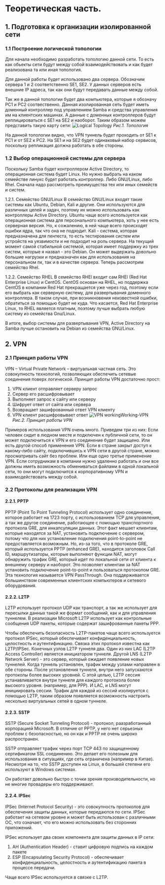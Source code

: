 # Теоретическая часть.
## 1. Подготовка к организации изолированной сети
### 1.1 Построение логической топологии
Для начала необходимо разработать топологию данной сети. То есть как обьекты сети будут между собой взаимодействовать и как будет реализована та или иная топология.

Для данной работы будет использовано два сервера. Обозначим сервера 1 и 2 соответственно SE1, SE2. У данных серверов есть внешние IP адреса, так как они будут передавать данные между собой.

Так же в данной топологии будет два компьютера, которые я обозначу PC1 и PC2 соотвественно. Данная изолированная сеть будет иметь доменный контроллер под управлением Samba и средства управления им на клиентских машинах. А данные с доменных контроллеров будут реплицироваться с SE1 на SE2 и наоборот.
Таким образом можем представить такую карту сети:
![Logical Topology](https://user-images.githubusercontent.com/58629552/172162321-5993be3a-9cb7-47f2-b9d6-c67b54e49abc.png)
*Рис.1. Топология*

На данной топологии видно, что VPN туннель будет проходить от SE1 к PC1 и от SE2 к PC2. На SE1 и на SE2 будет одинаковый набор сервисов, поскольку репликация должна работать в обе стороны.
### 1.2 Выбор операционной системы для сервера
Поскольку Samba будет контроллером Active Directory, то операционная система будет Linux. Но нужно выбрать на каком семействе линукс будет работать контроллер. Либо GNU/Linux, либо Rhel. Сначала надо рассмотреть преимущества тех или иных семейств и систем.

1.2.1. Семейство GNU/Linux
В семейство GNU/Linux входят такие системы как Ubuntu, Debian, Kali и другие. Они используются для различных целей и задач, поэтому их можно использовать как контроллеры Active Directory. Ubuntu чаще всего используется как операционная система для персонального компьютера, хоть у нее есть серверная версия. Но, к сожалению, в ней чаще всего происходят ошибки ядра, так что она не подходит. Kali - система, которая предназначена для пентеста, то есть тестирования систем или устройств на уязвимости и не подходит на роль сервера. На текущий момент самой стабильной системой, которая имеет поддержку из трех систем, которые я назвал - это Debian. Он может выдержать довольно большие нагрузки и предназначен как для использования на персональном пк, так и в качестве сервера. Теперь рассмотрим семейство Rhel.

1.2.2. Семейство RHEL
В семейство RHEl входит сам RHEl (Red Hat Enterprise Linux) и CentOS. CentOS основан на RHEL, но поддержка CentOS в компании Red Hat прекращается уже через год, поэтому если его выбрать как серверную систему, для развертывания доменного контроллера. В таком случае, при возникновения неизвестной ошибки, обратиться за помощью будет не куда. Что касается, Red Hat Enterprise Linux, то RHEL является платным, поэтому лучше выбрать любую систему из семейства Gnu/Linux.

В итоге, выбор системы для развертывания VPN, Active Directory на Samba лучше остановить на Debian из семейства GNU/Linux.

## 2. VPN
### 2.1 Принцип работы VPN
VPN – Virtual Private Network – виртуальная частная сеть. Это совокупность технологий, позволяющих обеспечить сетевые соединения поверх логической.
Принцип работы VPN достаточно прост:
1. VPN клиент отправляет серверу запрос
2. Сервер его расшифровывает
3. Выполняет запрос к сайту или серверу
4. Шифрует ответ от сайта или сервера
5. Возвращает зашифрованный ответ VPN клиенту
6. VPN клиент расшифровывает ответ
![VPN workingWorking-VPN](https://user-images.githubusercontent.com/58629552/173304470-c290b92c-d28d-4a5e-aeb7-c4ed5bb848d6.png)
*Рис.2. Принцип работы VPN* 

Примеров использования VPN очень много. Приведем три из них: Если человек сидит в людном месте и подключен к публичной сети, то он может подключиться к VPN и его соединение будет защищено. Или есть другой способ применения VPN. Если в стране закрыт доступ к какому-либо сайту, подключившись к VPN сети в другой стране, можно просматривать сайт без проблем. Или еще одно третье применение VPN. Если сотрудникам в компании нужно удаленно работать и они все должны иметь возможность обмениваться файлами в одной локальной сети, то они могут подключится к корпоративному VPN и взаимодействовать между собой.

### 2.2 Протоколы для реализации VPN
#### 2.2.1. PPTP
PPTP (Point To Point Tunneling Protocol) использует одно соединение, которое работает на 1723 порту, с использованием TCP для управления, а так же другое соединение, работающее с помощью транспортного протокола GRE, для инкапсуляции данных. Этот факт мешает клиентам, которые находятся за NAT, установить подключение с сервером, потому что для них установление подключения point-to-point не предоставляется возможным. Но, из-за того, что в протоколе GRE, который используется PPTP (enhanced GRE), находится заголовок Call ID, маршрутизаторы, которые выполняют функции NAT, могут обнаружить трафик GRE, который идет по локальной сети от клиента к внешнему серверу и наоборот. Это позволяет клиентам за NAT установить подключение point-to-point и пользоваться протоколом GRE. Эта технология называется VPN PassThrough. Она поддерживается большинством современных клиентских компьютеров и сетевого оборудования.

#### 2.2.2. L2TP
L2TP использует протокол UDP как транспорт, а так же использует для пересылки данных такой же формат сообщений, как и для управления туннелем. В реализации Microsoft L2TP использует как контрольные сообщения UDP пакеты, которые содержат зашифрованные пакеты PPP.

Чтобы обеспечить безопасность L2TP-пакетов чаще всего используется протокол IPSec, который обеспечивает конфиденциальность, целостность и аутентификацию. Связка этих протокол известна как L2TP/IPSec. Конечных узлов L2TP туннеля два. Один из них LAC (L2TP Access Controller) является инициатором туннеля. Другой LNS (L2TP Network Server) - это сервер, который ожидает появление новых туннелей. Когда туннель установлен, трафик между узлами направлен в обе стороны. После установления туннеля, внутри него запускаются протоколы более высоких уровней. С этой целью, L2TP сессия устанавливается внутри туннеля для каждого протокола более высокого уровня. (например, для PPP). И LAC, и LNS могут инициировать сессии. Трафик для каждой из сессий изолируется с помощью L2TP, таким образом появляется возможность настроить несколько виртуальных сетей в одном туннеле.

#### 2.2.3. SSTP
SSTP (Secure Socket Tunneling Protocol) - протокол, раазработанный корпорацией Microsoft. В отличие от PPTP, у него нет серьезных проблем с безопасностью, но он как и PPTP не очень широко распространен.

SSTP отправляет трафик через порт TCP 443 по защищенному сертификатом SSL соединению. Это делает его полезным для использования в ситуациях, где сеть ограничена (например в Китае). Несмотря на то, что SSTP доступен на Linux, в большей степени его используют в Windows системах.

Он работает довольно быстро с точки зрения производительности, но не многие провадеры его поддерживают.

#### 2.2.4. IPSec
IPSec (Internet Protocol Security) - это совокупность протоколов для обеспечения защиты данных, которые передаются по сети. IPSec работает на сетевом уровне и может быть использован с различными ОС, что означает, что его можно использовать без сторонних приложений.

IPSec использует два своих компонента для защиты данных в IP сети:
1. AH (Authentication Header) - ставит цифровую подпись на каждом пакете
2. ESP (Encapsulating Security Protocol) - обеспечивает конфиденциальность, целостность и аутентификацию пакета в процессе передачи.

Чаще всего IPSec используется в связке с L2TP.
